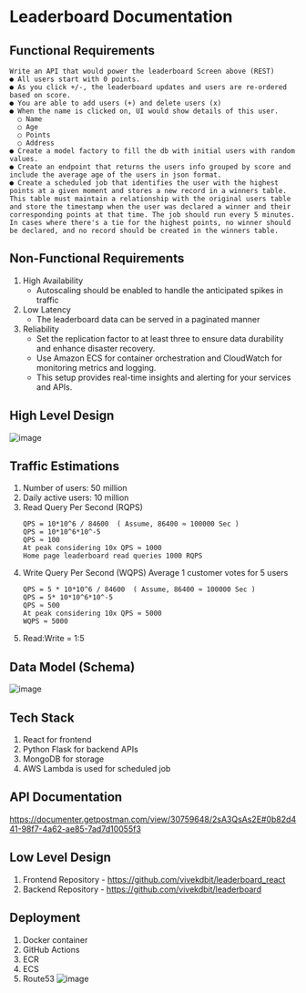 # Leaderboard Documentation

## Functional Requirements
    Write an API that would power the leaderboard Screen above (REST)
    ● All users start with 0 points.
    ● As you click +/-, the leaderboard updates and users are re-ordered based on score.
    ● You are able to add users (+) and delete users (x)
    ● When the name is clicked on, UI would show details of this user.
      ○ Name
      ○ Age
      ○ Points
      ○ Address
    ● Create a model factory to fill the db with initial users with random values.
    ● Create an endpoint that returns the users info grouped by score and include the average age of the users in json format.
    ● Create a scheduled job that identifies the user with the highest points at a given moment and stores a new record in a winners table. This table must maintain a relationship with the original users table and store the timestamp when the user was declared a winner and their corresponding points at that time. The job should run every 5 minutes. In cases where there's a tie for the highest points, no winner should be declared, and no record should be created in the winners table.

## Non-Functional Requirements
  1. High Availability
        - Autoscaling should be enabled to handle the anticipated spikes in traffic
  2. Low Latency
        - The leaderboard data can be served in a paginated manner
  4. Reliability 
        - Set the replication factor to at least three to ensure data durability and enhance disaster recovery.
        - Use Amazon ECS for container orchestration and CloudWatch for monitoring metrics and logging. 
        - This setup provides real-time insights and alerting for your services and APIs.

## High Level Design
![image](https://github.com/vivekdbit/leaderboard-doc/assets/44405152/5075fc1c-b350-4e05-b4ac-9946814358d0)


## Traffic Estimations
1. Number of users: 50 million
2. Daily active users: 10 million
3. Read Query Per Second (RQPS)
    ```QPS = 10*10^6 / 24*60*60 
    QPS = 10*10^6 / 84600  ( Assume, 86400 ≈ 100000 Sec ) 
    QPS = 10*10^6*10^-5
    QPS ≈ 100
   At peak considering 10x QPS ≈ 1000
   Home page leaderboard read queries 1000 RQPS
    ```
4. Write Query Per Second (WQPS)
    Average 1 customer votes for 5 users
    ```
    QPS = 5 * 10*10^6 / 84600  ( Assume, 86400 ≈ 100000 Sec ) 
    QPS = 5* 10*10^6*10^-5
    QPS ≈ 500
    At peak considering 10x QPS ≈ 5000
    WQPS ≈ 5000
    ```
5. Read:Write = 1:5

## Data Model (Schema)
![image](https://github.com/vivekdbit/leaderboard-doc/assets/44405152/452957c2-e2b4-4b82-be2e-bbec77fb5f42)

## Tech Stack
1. React for frontend
2. Python Flask for backend APIs
3. MongoDB for storage
4. AWS Lambda is used for scheduled job

## API Documentation
https://documenter.getpostman.com/view/30759648/2sA3QsAs2E#0b82d441-98f7-4a62-ae85-7ad7d10055f3

## Low Level Design
1. Frontend Repository - https://github.com/vivekdbit/leaderboard_react
2. Backend Repository - https://github.com/vivekdbit/leaderboard

## Deployment
1. Docker container
2. GitHub Actions
3. ECR
4. ECS
5. Route53
   ![image](https://github.com/vivekdbit/leaderboard-doc/assets/44405152/210d7f49-924d-428e-951a-de31f1ef7613)

